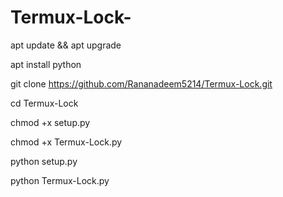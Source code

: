 # Termux-Lock-

apt update && apt upgrade

apt install python

git clone https://github.com/Rananadeem5214/Termux-Lock.git

cd Termux-Lock 

chmod +x setup.py

chmod +x Termux-Lock.py

python setup.py

python Termux-Lock.py
